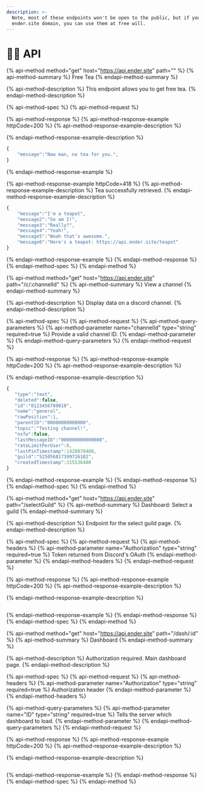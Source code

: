 ```yaml
---
description: >-
  Note, most of these endpoints won't be open to the public, but if you own the
  ender.site domain, you can use them at free will.
---
```


# 👨‍💻 API

{% api-method method="get" host="https://api.ender.site" path="" %}
{% api-method-summary %}
Free Tea
{% endapi-method-summary %}

{% api-method-description %}
This endpoint allows you to get free tea.
{% endapi-method-description %}

{% api-method-spec %}
{% api-method-request %}

{% api-method-response %}
{% api-method-response-example httpCode=200 %}
{% api-method-response-example-description %}

{% endapi-method-response-example-description %}

```javascript
{
    "message":"Naw man, no tea for you.",
}
```
{% endapi-method-response-example %}

{% api-method-response-example httpCode=418 %}
{% api-method-response-example-description %}
Tea successfully retrieved.
{% endapi-method-response-example-description %}

```javascript
{
    "message":"I'm a teapot",
    "message2":"So am I!",
    "message3":"Really?",
    "message4":"Yeah!",
    "message5":"Woah that's awesome.",
    "message6":"Here's a teapot: https://api.ender.site/teapot"
}
```
{% endapi-method-response-example %}
{% endapi-method-response %}
{% endapi-method-spec %}
{% endapi-method %}

{% api-method method="get" host="https://api.ender.site" path="/c/:channelId" %}
{% api-method-summary %}
View a channel
{% endapi-method-summary %}

{% api-method-description %}
Display data on a discord channel.
{% endapi-method-description %}

{% api-method-spec %}
{% api-method-request %}
{% api-method-query-parameters %}
{% api-method-parameter name="channelId" type="string" required=true %}
Provide a valid channel ID.
{% endapi-method-parameter %}
{% endapi-method-query-parameters %}
{% endapi-method-request %}

{% api-method-response %}
{% api-method-response-example httpCode=200 %}
{% api-method-response-example-description %}

{% endapi-method-response-example-description %}

```javascript
{
   "type":"text",
   "deleted":false,
   "id":"0123456789010",
   "name":"general",
   "rawPosition":1,
   "parentID":"00000000000000",
   "topic":"Testing channel!",
   "nsfw":false,
   "lastMessageID":"000000000000000",
   "rateLimitPerUser":0,
   "lastPinTimestamp":1420070400,
   "guild":"525056817399726102",
   "createdTimestamp":315536400
}
```
{% endapi-method-response-example %}
{% endapi-method-response %}
{% endapi-method-spec %}
{% endapi-method %}

{% api-method method="get" host="https://api.ender.site" path="/selectGuild" %}
{% api-method-summary %}
Dashboard: Select a guild
{% endapi-method-summary %}

{% api-method-description %}
Endpoint for the select guild page.
{% endapi-method-description %}

{% api-method-spec %}
{% api-method-request %}
{% api-method-headers %}
{% api-method-parameter name="Authorization" type="string" required=true %}
Token returned from Discord's OAuth
{% endapi-method-parameter %}
{% endapi-method-headers %}
{% endapi-method-request %}

{% api-method-response %}
{% api-method-response-example httpCode=200 %}
{% api-method-response-example-description %}

{% endapi-method-response-example-description %}

```

```
{% endapi-method-response-example %}
{% endapi-method-response %}
{% endapi-method-spec %}
{% endapi-method %}

{% api-method method="get" host="https://api.ender.site" path="/dash/:id" %}
{% api-method-summary %}
Dashboard
{% endapi-method-summary %}

{% api-method-description %}
Authorization required. Main dashboard page.
{% endapi-method-description %}

{% api-method-spec %}
{% api-method-request %}
{% api-method-headers %}
{% api-method-parameter name="Authorization" type="string" required=true %}
Authorization header
{% endapi-method-parameter %}
{% endapi-method-headers %}

{% api-method-query-parameters %}
{% api-method-parameter name="ID" type="string" required=true %}
Tells the server which dashboard to load.
{% endapi-method-parameter %}
{% endapi-method-query-parameters %}
{% endapi-method-request %}

{% api-method-response %}
{% api-method-response-example httpCode=200 %}
{% api-method-response-example-description %}

{% endapi-method-response-example-description %}

```

```
{% endapi-method-response-example %}
{% endapi-method-response %}
{% endapi-method-spec %}
{% endapi-method %}

